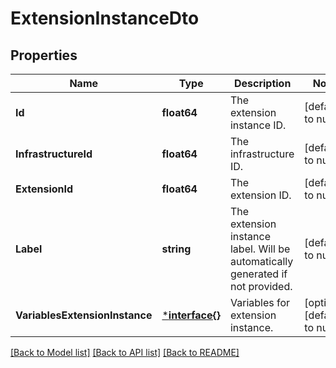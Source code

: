 # ExtensionInstanceDto

## Properties
Name | Type | Description | Notes
------------ | ------------- | ------------- | -------------
**Id** | **float64** | The extension instance ID. | [default to null]
**InfrastructureId** | **float64** | The infrastructure ID. | [default to null]
**ExtensionId** | **float64** | The extension ID. | [default to null]
**Label** | **string** | The extension instance label. Will be automatically generated if not provided. | [default to null]
**VariablesExtensionInstance** | [***interface{}**](interface{}.md) | Variables for extension instance. | [optional] [default to null]

[[Back to Model list]](../README.md#documentation-for-models) [[Back to API list]](../README.md#documentation-for-api-endpoints) [[Back to README]](../README.md)

